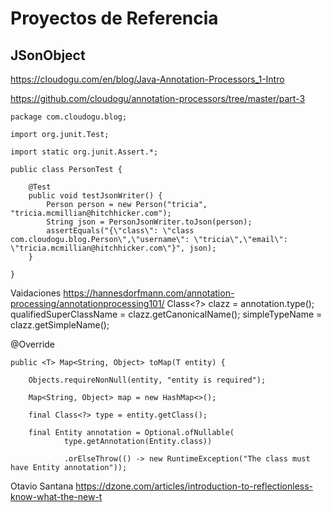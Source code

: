 
# Proyectos de Referencia


## JSonObject
https://cloudogu.com/en/blog/Java-Annotation-Processors_1-Intro

https://github.com/cloudogu/annotation-processors/tree/master/part-3

```
package com.cloudogu.blog;

import org.junit.Test;

import static org.junit.Assert.*;

public class PersonTest {

    @Test
    public void testJsonWriter() {
        Person person = new Person("tricia", "tricia.mcmillian@hitchhicker.com");
        String json = PersonJsonWriter.toJson(person);
        assertEquals("{\"class\": \"class com.cloudogu.blog.Person\",\"username\": \"tricia\",\"email\": \"tricia.mcmillian@hitchhicker.com\"}", json);
    }

}
```


Vaidaciones
https://hannesdorfmann.com/annotation-processing/annotationprocessing101/
Class<?> clazz = annotation.type();
      qualifiedSuperClassName = clazz.getCanonicalName();
      simpleTypeName = clazz.getSimpleName();


@Override

    public <T> Map<String, Object> toMap(T entity) {

        Objects.requireNonNull(entity, "entity is required");

        Map<String, Object> map = new HashMap<>();

        final Class<?> type = entity.getClass();

        final Entity annotation = Optional.ofNullable(
                type.getAnnotation(Entity.class))

                .orElseThrow(() -> new RuntimeException("The class must have Entity annotation"));

Otavio Santana
https://dzone.com/articles/introduction-to-reflectionless-know-what-the-new-t
